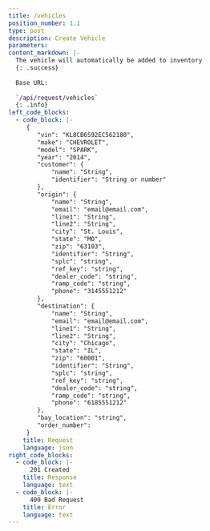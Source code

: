 ```yaml
---
title: /vehicles
position_number: 1.1
type: post
description: Create Vehicle
parameters:
content_markdown: |-
  The vehicle will automatically be added to inventory
  {: .success}
  
  Base URL:
  
  `/api/request/vehicles`
  {: .info}
left_code_blocks:
  - code_block: |-
	 {
	 	"vin": "KL8CB6S92EC562180",
	 	"make": "CHEVROLET",
	 	"model": "SPARK",
	 	"year": "2014",
	 	"customer": {
	 		"name": "String",
	 		"identifier": "String or number"
	 	},
	 	"origin": {
	 		"name": "String",
	 		"email": "email@email.com",
	 		"line1": "String",
	 		"line2": "String",
	 		"city": "St. Louis",
	 		"state": "MO",
	 		"zip": "63103",
	 		"identifier": "String",
	 		"splc": "string",
	 		"ref_key": "string",
	 		"dealer_code": "string",
	 		"ramp_code": "string",
	 		"phone": "3145551212"
	 	},
	 	"destination": {
	 		"name": "String",
	 		"email": "email@email.com",
	 		"line1": "String",
	 		"line2": "String",
	 		"city": "Chicago",
	 		"state": "IL",
	 		"zip": "60001",
	 		"identifier": "String",
	 		"splc": "string",
	 		"ref_key": "string",
	 		"dealer_code": "string",
	 		"ramp_code": "string",
	 		"phone": "6185551212"
	 	},
	 	"bay_location": "string",
	 	"order_number": 
	 }
    title: Request
    language: json
right_code_blocks:
  - code_block: |-
      201 Created
    title: Response
    language: text
  - code_block: |-
      400 Bad Request
    title: Error
    language: text
---
```



